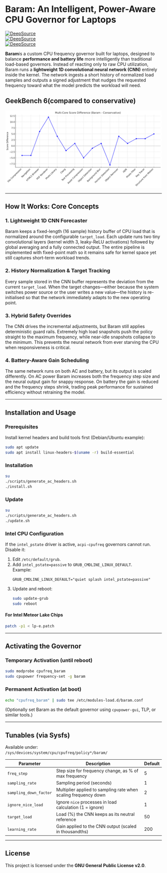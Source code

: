 # Baram: An Intelligent, Power-Aware CPU Governor for Laptops

[![DeepSource](https://app.deepsource.com/gh/gg582/laputil.svg/?label=code+coverage&show_trend=true&token=TI2tAytzI2P2dcKbncHMTzfG)](https://app.deepsource.com/gh/gg582/laputil/)  
[![DeepSource](https://app.deepsource.com/gh/gg582/laputil.svg/?label=active+issues&show_trend=true&token=TI2tAytzI2P2dcKbncHMTzfG)](https://app.deepsource.com/gh/gg582/laputil/)  
[![DeepSource](https://app.deepsource.com/gh/gg582/laputil.svg/?label=resolved+issues&show_trend=true&token=TI2tAytzI2P2dcKbncHMTzfG)](https://app.deepsource.com/gh/gg582/laputil/)  

**Baram**is a custom CPU frequency governor built for laptops, designed to balance **performance and battery life** more intelligently than traditional load-based governors.
Instead of reacting only to raw CPU utilization, Baram runs a **lightweight 1D convolutional neural network (CNN)** entirely inside the kernel. The network ingests a short history of normalized load samples and outputs a signed adjustment that nudges the requested frequency toward what the model predicts the workload will need.

## GeekBench 6(compared to conservative)
![Comparison](./imgs/geekbench-compared-to-conservative.png)

---

## How It Works: Core Concepts

### 1. Lightweight 1D CNN Forecaster
Baram keeps a fixed-length (16 sample) history buffer of CPU load that is normalized around the configurable `target_load`. Each update runs two tiny convolutional layers (kernel width 3, leaky-ReLU activations) followed by global averaging and a fully connected output. The entire pipeline is implemented with fixed-point math so it remains safe for kernel space yet still captures short-term workload trends.

### 2. History Normalization & Target Tracking
Every sample stored in the CNN buffer represents the deviation from the current `target_load`. When the target changes—either because the system switches power source or the user writes a new value—the history is re-initialised so that the network immediately adapts to the new operating point.

### 3. Hybrid Safety Overrides
The CNN drives the incremental adjustments, but Baram still applies deterministic guard rails. Extremely high load snapshots push the policy straight to the maximum frequency, while near-idle snapshots collapse to the minimum. This prevents the neural network from ever starving the CPU when responsiveness is critical.

### 4. Battery-Aware Gain Scheduling
The same network runs on both AC and battery, but its output is scaled differently. On AC power Baram increases both the frequency step size and the neural output gain for snappy response. On battery the gain is reduced and the frequency steps shrink, trading peak performance for sustained efficiency without retraining the model.

---

## Installation and Usage

### Prerequisites
Install kernel headers and build tools first (Debian/Ubuntu example):  
```bash
sudo apt update
sudo apt install linux-headers-$(uname -r) build-essential
```

### Installation
```bash
su
./scripts/generate_ac_headers.sh
./install.sh
```

### Update
```bash
su
./scripts/generate_ac_headers.sh
./update.sh
```

### Intel CPU Configuration
If the `intel_pstate` driver is active, `acpi-cpufreq` governors cannot run. Disable it:  

1. Edit `/etc/default/grub`.  
2. Add `intel_pstate=passive` to `GRUB_CMDLINE_LINUX_DEFAULT`.  
   Example:  
   ```
   GRUB_CMDLINE_LINUX_DEFAULT="quiet splash intel_pstate=passive"
   ```
3. Update and reboot:  
   ```bash
   sudo update-grub
   sudo reboot
   ```

#### For Intel Meteor Lake Chips
```bash
patch -p1 < lp-e.patch
```

---

## Activating the Governor

### Temporary Activation (until reboot)
```bash
sudo modprobe cpufreq_baram
sudo cpupower frequency-set -g baram
```

### Permanent Activation (at boot)
```bash
echo "cpufreq_baram" | sudo tee /etc/modules-load.d/baram.conf
```
(Optionally set Baram as the default governor using `cpupower-gui`, TLP, or similar tools.)

---

## Tunables (via Sysfs)

Available under:  
`/sys/devices/system/cpu/cpufreq/policy*/baram/`

| Parameter              | Description                                                          | Default |
| ---------------------- | -------------------------------------------------------------------- | ------- |
| `freq_step`            | Step size for frequency change, as % of max frequency               | 5       |
| `sampling_rate`        | Sampling period (seconds)                                           | 1       |
| `sampling_down_factor` | Multiplier applied to sampling rate when scaling frequency down     | 2       |
| `ignore_nice_load`     | Ignore `nice` processes in load calculation (1 = ignore)            | 1       |
| `target_load`          | Load (%) the CNN keeps as its neutral reference                     | 50      |
| `learning_rate`        | Gain applied to the CNN output (scaled in thousandths)              | 200     |

---

## License
This project is licensed under the **GNU General Public License v2.0**.  
